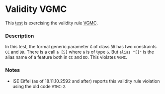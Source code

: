 # Validity VGMC

This [test](.) is exercising the validity rule [VGMC](../Readme.md).

### Description

In this test, the formal generic parameter `G` of class `BB` has two constraints `CC` and `DD`. There is a call `a [5]` where `a` is of type `G`. But `alias "[]"` is the alias name of a feature both in `CC` and `DD`. This violates `VGMC`.

### Notes

* ISE Eiffel (as of 18.11.10.2592 and after) reports this validity rule violation using the old code `VTMC-2`.
